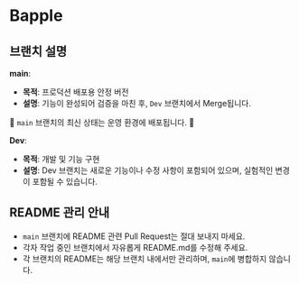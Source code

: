 # Bapple

## 브랜치 설명
**main**: 
- **목적**: 프로덕션 배포용 안정 버전
- **설명**: 기능이 완성되어 검증을 마친 후, `Dev` 브랜치에서 Merge됩니다.

🚨 `main` 브랜치의 최신 상태는 운영 환경에 배포됩니다. 🚨

**Dev**:
- **목적**: 개발 및 기능 구현
- **설명**: Dev 브랜치는 새로운 기능이나 수정 사항이 포함되어 있으며, 실험적인 변경이 포함될 수 있습니다.

## README 관리 안내
- `main` 브랜치에 README 관련 Pull Request는 절대 보내지 마세요.
- 각자 작업 중인 브랜치에서 자유롭게 README.md를 수정해 주세요.
- 각 브랜치의 README는 해당 브랜치 내에서만 관리하며, `main`에 병합하지 않습니다.
